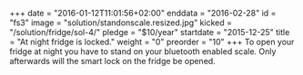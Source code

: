 +++
date = "2016-01-12T11:01:56+02:00"
enddata = "2016-02-28"
id = "fs3"
image = "solution/standonscale.resized.jpg"
kicked = "/solution/fridge/sol-4/"
pledge = "$10/year"
startdate = "2015-12-25"
title = "At night fridge is locked."
weight = "0"
preorder = "10"
+++
To open your fridge at night you have to stand on your bluetooth enabled scale. Only afterwards will the smart lock on the fridge be opened.
